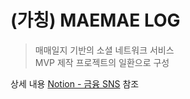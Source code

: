 # (가칭) MAEMAE LOG
> 매매일지 기반의 소셜 네트워크 서비스<br />
> MVP 제작 프로젝트의 일환으로 구성

상세 내용 [Notion - 금융 SNS](https://www.notion.so/efete/SNS-59545958efd14e3cb48d2d7c2ad17691) 참조